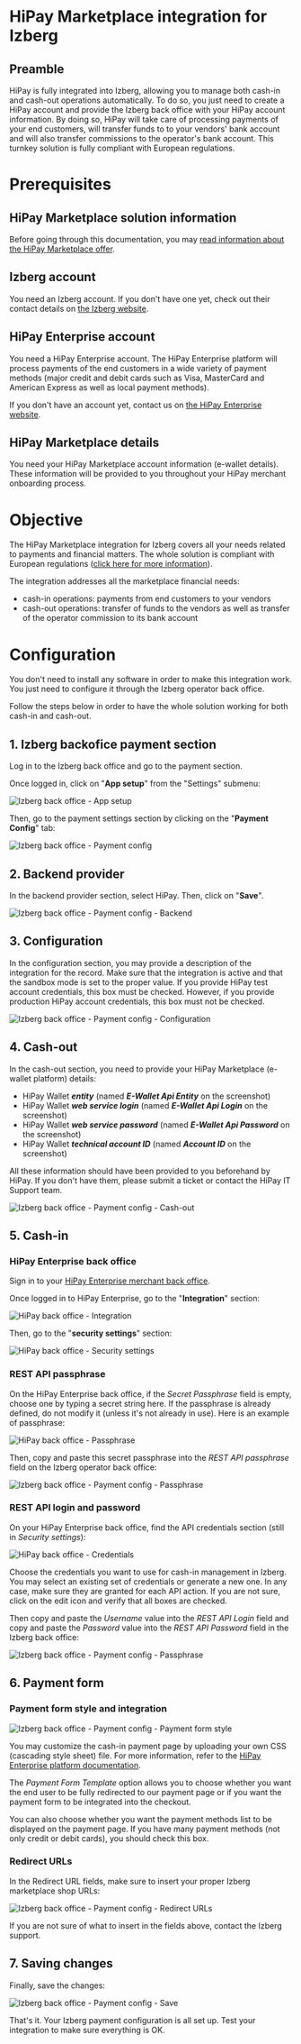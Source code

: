 # HiPay Marketplace integration for Izberg

## Preamble
HiPay is fully integrated into Izberg, allowing you to manage both cash-in and cash-out operations automatically. To do so, you just need to create a HiPay account and provide the Izberg back office with your HiPay account information. By doing so, HiPay will take care of processing payments of your end customers, will transfer funds to to your vendors' bank account and will also transfer commissions to the operator's bank account. This turnkey solution is fully compliant with European regulations.

# Prerequisites

## HiPay Marketplace solution information

Before going through this documentation, you may [read information about the HiPay Marketplace offer](/getting-started/platform-hipay-marketplace/overview/).

## Izberg account

You need an Izberg account. If you don't have one yet, check out their contact details on [the Izberg website](http://www.izberg-marketplace.com/).

## HiPay Enterprise account

You need a HiPay Enterprise account. The HiPay Enterprise platform will process payments of the end customers in a wide variety of payment methods (major credit and debit cards such as Visa, MasterCard and American Express as well as local payment methods).

If you don't have an account yet, contact us on [the HiPay Enterprise website](https://hipay.com/).

## HiPay Marketplace details

You need your HiPay Marketplace account information (e-wallet details). These information will be provided to you throughout your HiPay merchant onboarding process.

# Objective

The HiPay Marketplace integration for Izberg covers all your needs related to payments and financial matters. The whole solution is compliant with European regulations ([click here for more information](/getting-started/platform-hipay-marketplace/overview/)).

The integration addresses all the marketplace financial needs:

- cash-in operations: payments from end customers to your vendors
- cash-out operations: transfer of funds to the vendors as well as transfer of the operator commission to its bank account

# Configuration

You don't need to install any software in order to make this integration work. You just need to configure it through the Izberg operator back office.

Follow the steps below in order to have the whole solution working for both cash-in and cash-out.

## 1. Izberg backofice payment section

Log in to the Izberg back office and go to the payment section.

Once logged in, click on "**App setup**" from the "Settings" submenu:

![Izberg back office - App setup](images/bo1.png)

Then, go to the payment settings section by clicking on the "**Payment Config**" tab:

![Izberg back office - Payment config](images/bo2.png)

## 2. Backend provider

In the backend provider section, select HiPay. Then, click on "**Save**".

![Izberg back office - Payment config - Backend](images/bo_provider.png)

## 3. Configuration

In the configuration section, you may provide a description of the integration for the record. Make sure that the integration is active and that the sandbox mode is set to the proper value. If you provide HiPay test account credentials, this box must be checked. However, if you provide production HiPay account credentials, this box must not be checked.

![Izberg back office - Payment config - Configuration](images/bo_config.png)

## 4. Cash-out

In the cash-out section, you need to provide your HiPay Marketplace (e-wallet platform) details:

- HiPay Wallet ***entity*** (named ***E-Wallet Api Entity*** on the screenshot)
- HiPay Wallet ***web service login*** (named ***E-Wallet Api Login*** on the screenshot)
- HiPay Wallet ***web service password*** (named ***E-Wallet Api Password*** on the screenshot)
- HiPay Wallet ***technical account ID*** (named ***Account ID*** on the screenshot)

All these information should have been provided to you beforehand by HiPay. If you don't have them, please submit a ticket or contact the HiPay IT Support team.

![Izberg back office - Payment config - Cash-out](images/bo_cashout.png)

## 5. Cash-in

### HiPay Enterprise back office

Sign in to your [HiPay Enterprise merchant back office](https://merchant.hipay-tpp.com).

Once logged in to HiPay Enterprise, go to the "**Integration**" section:

![HiPay back office - Integration](images/bo_hipay_integration.png)

Then, go to the "**security settings**" section:

![HiPay back office - Security settings](images/bo_hipay_security.png)

### REST API passphrase

On the HiPay Enterprise back office, if the *Secret Passphrase* field is empty, choose one by typing a secret string here. If the passphrase is already defined, do not modify it (unless it's not already in use). Here is an example of passphrase:

![HiPay back office - Passphrase](images/bo_hipay_passphrase.png)

Then, copy and paste this secret passphrase into the *REST API passphrase* field on the Izberg operator back office:

![Izberg back office - Payment config - Passphrase](images/bo_passphrase.png)

### REST API login and password

On your HiPay Enterprise back office, find the API credentials section (still in *Security settings*):

![HiPay back office - Credentials](images/bo_hipay_credentials.png)

Choose the credentials you want to use for cash-in management in Izberg. You may select an existing set of credentials or generate a new one. In any case, make sure they are granted for each API action. If you are not sure, click on the edit icon and verify that all boxes are checked.

Then copy and paste the *Username* value into the *REST API Login* field and copy and paste the *Password* value into the *REST API Password* field in the Izberg back office:

![Izberg back office - Payment config - Passphrase](images/bo_rest_api_credentials.png)

## 6. Payment form

### Payment form style and integration

![Izberg back office - Payment config - Payment form style](images/bo_izberg_payment_form_style.png)

You may customize the cash-in payment page by uploading your own CSS (cascading style sheet) file. For more information, refer to the [HiPay Enterprise platform documentation](/getting-started/platform-hipay-enterprise/overview/).

The *Payment Form Template* option allows you to choose whether you want the end user to be fully redirected to our payment page or if you want the payment form to be integrated into the checkout.

You can also choose whether you want the payment methods list to be displayed on the payment page. If you have many payment methods (not only credit or debit cards), you should check this box.

### Redirect URLs

In the Redirect URL fields, make sure to insert your proper Izberg marketplace shop URLs:

![Izberg back office - Payment config - Redirect URLs](images/bo_redirect_url.png)

If you are not sure of what to insert in the fields above, contact the Izberg support.

## 7. Saving changes

Finally, save the changes:

![Izberg back office - Payment config - Save](images/bo_save.png)

That's it. Your Izberg payment configuration is all set up. Test your integration to make sure everything is OK.